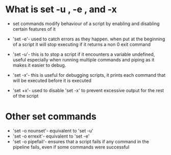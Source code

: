 # What is set -u , -e , and -x

- set commands modify behaviour of a script by enabling and disabling certain features of it

- 'set -e'- used to catch errors as they happen. when put at the beginning of a script it will stop executing if it returns a non 0 exit command
- 'set -u'- this is to stop a script if it encounters a variable undefined, useful especially when running multiple commands and piping as it makes it easier to debug.
- 'set -x'- this is useful for debugging scripts, it prints each command that will be executed before it is executed
- 'set +x'- used to disable 'set -x' to prevent excessive output for the rest of the script


# Other set commands

- 'set -o nounset'- equivalent to 'set -u'
- 'set -o errexit'- equivalent to 'set -e'
- 'set -o pipefail'- ensures that a script fails if any command in the pipeline fails, even if some commands were successful
